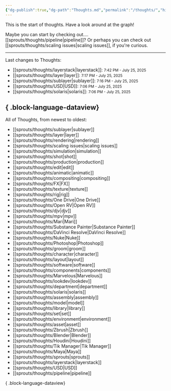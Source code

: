 ```yaml
---
{"dg-publish":true,"dg-path":"Thoughts.md","permalink":"/thoughts/","hide":true}
---
```


This is the start of thoughts. Have a look around at the graph! 

Maybe you can start by checking out.... [[sprouts/thoughts/pipeline\|pipeline]]? Or perhaps you can check out [[sprouts/thoughts/scaling issues\|scaling issues]], if you're curious.

---

Last changes to Thoughts:
- [[sprouts/thoughts/layerstack\|layerstack]]: <small> 7:42 PM - July 25, 2025</small>
- [[sprouts/thoughts/layer\|layer]]: <small> 7:17 PM - July 25, 2025</small>
- [[sprouts/thoughts/sublayer\|sublayer]]: <small> 7:16 PM - July 25, 2025</small>
- [[sprouts/thoughts/USD\|USD]]: <small> 7:06 PM - July 25, 2025</small>
- [[sprouts/thoughts/solaris\|solaris]]: <small> 7:06 PM - July 25, 2025</small>

{ .block-language-dataview}
---

All of Thoughts, from newest to oldest:
- [[sprouts/thoughts/sublayer\|sublayer]]
- [[sprouts/thoughts/layer\|layer]]
- [[sprouts/thoughts/rendering\|rendering]]
- [[sprouts/thoughts/scaling issues\|scaling issues]]
- [[sprouts/thoughts/simulation\|simulation]]
- [[sprouts/thoughts/shot\|shot]]
- [[sprouts/thoughts/production\|production]]
- [[sprouts/thoughts/edit\|edit]]
- [[sprouts/thoughts/animatic\|animatic]]
- [[sprouts/thoughts/compositing\|compositing]]
- [[sprouts/thoughts/FX\|FX]]
- [[sprouts/thoughts/texture\|texture]]
- [[sprouts/thoughts/rig\|rig]]
- [[sprouts/thoughts/One Drive\|One Drive]]
- [[sprouts/thoughts/Open RV\|Open RV]]
- [[sprouts/thoughts/djv\|djv]]
- [[sprouts/thoughts/mpv\|mpv]]
- [[sprouts/thoughts/Mari\|Mari]]
- [[sprouts/thoughts/Substance Painter\|Substance Painter]]
- [[sprouts/thoughts/DaVinci Resolve\|DaVinci Resolve]]
- [[sprouts/thoughts/Nuke\|Nuke]]
- [[sprouts/thoughts/Photoshop\|Photoshop]]
- [[sprouts/thoughts/groom\|groom]]
- [[sprouts/thoughts/character\|character]]
- [[sprouts/thoughts/layout\|layout]]
- [[sprouts/thoughts/software\|software]]
- [[sprouts/thoughts/components\|components]]
- [[sprouts/thoughts/Marvelous\|Marvelous]]
- [[sprouts/thoughts/lookdev\|lookdev]]
- [[sprouts/thoughts/department\|department]]
- [[sprouts/thoughts/solaris\|solaris]]
- [[sprouts/thoughts/assembly\|assembly]]
- [[sprouts/thoughts/model\|model]]
- [[sprouts/thoughts/library\|library]]
- [[sprouts/thoughts/set\|set]]
- [[sprouts/thoughts/environment\|environment]]
- [[sprouts/thoughts/asset\|asset]]
- [[sprouts/thoughts/Zbrush\|Zbrush]]
- [[sprouts/thoughts/Blender\|Blender]]
- [[sprouts/thoughts/Houdini\|Houdini]]
- [[sprouts/thoughts/Tik Manager\|Tik Manager]]
- [[sprouts/thoughts/Maya\|Maya]]
- [[sprouts/thoughts/sprouts\|sprouts]]
- [[sprouts/thoughts/layerstack\|layerstack]]
- [[sprouts/thoughts/USD\|USD]]
- [[sprouts/thoughts/pipeline\|pipeline]]

{ .block-language-dataview}